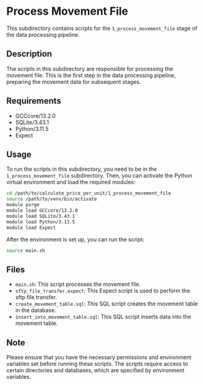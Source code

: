 # Process Movement File

This subdirectory contains scripts for the `1_process_movement_file` stage of the data processing pipeline.

## Description

The scripts in this subdirectory are responsible for processing the movement file. This is the first step in the data processing pipeline, preparing the movement data for subsequent stages.

## Requirements

- GCCcore/13.2.0
- SQLite/3.43.1
- Python/3.11.5
- Expect

## Usage

To run the scripts in this subdirectory, you need to be in the `1_process_movement_file` subdirectory. Then, you can activate the Python virtual environment and load the required modules:

```bash
cd /path/to/calculate_price_per_unit/1_process_movement_file
source /path/to/venv/bin/activate
module purge
module load GCCcore/13.2.0
module load SQLite/3.43.1
module load Python/3.11.5
module load Expect
```

After the environment is set up, you can run the script:

```bash
source main.sh
```

## Files

- `main.sh`: This script processes the movement file.
- `sftp_file_transfer.expect`: This Expect script is used to perform the sftp file transfer.
- `create_movement_table.sql`: This SQL script creates the movement table in the database.
- `insert_into_movement_table.sql`: This SQL script inserts data into the movement table.

## Note

Please ensure that you have the necessary permissions and environment variables set before running these scripts. The scripts require access to certain directories and databases, which are specified by environment variables.
